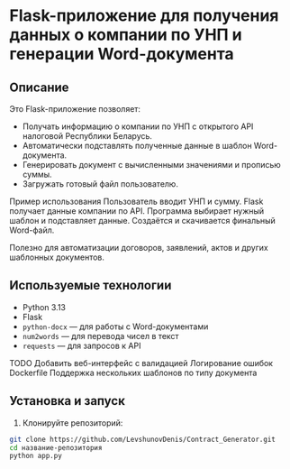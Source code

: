 # Flask-приложение для получения данных о компании по УНП и генерации Word-документа

## Описание

Это Flask-приложение позволяет:

- Получать информацию о компании по УНП с открытого API налоговой Республики Беларусь.
- Автоматически подставлять полученные данные в шаблон Word-документа.
- Генерировать документ с вычисленными значениями и прописью суммы.
- Загружать готовый файл пользователю.

Пример использования
Пользователь вводит УНП и сумму.
Flask получает данные компании по API.
Программа выбирает нужный шаблон и подставляет данные.
Создаётся и скачивается финальный Word-файл.

Полезно для автоматизации договоров, заявлений, актов и других шаблонных документов.

## Используемые технологии

- Python 3.13
- Flask
- `python-docx` — для работы с Word-документами
- `num2words` — для перевода чисел в текст
- `requests` — для запросов к API

TODO
Добавить веб-интерфейс с валидацией
Логирование ошибок
Dockerfile
Поддержка нескольких шаблонов по типу документа

## Установка и запуск

1. Клонируйте репозиторий:

```bash
git clone https://github.com/LevshunovDenis/Contract_Generator.git
cd название-репозитория
python app.py
